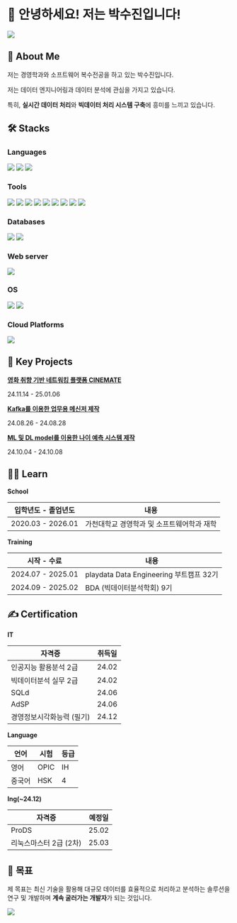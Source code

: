 # 👋 안녕하세요! 저는 박수진입니다!
<img src="https://capsule-render.vercel.app/api?text=SuJin's%20git&type=waving&color=timeAuto&height=150&section=header" />


## 📜 About Me

저는 경영학과와 소프트웨어 복수전공을 하고 있는 박수진입니다.

저는 데이터 엔지니어링과 데이터 분석에 관심을 가지고 있습니다.

특히, **실시간 데이터 처리**와 **빅데이터 처리 시스템 구축**에 흥미를 느끼고 있습니다.


## 🛠️ Stacks

### **Languages** 

<img src="https://img.shields.io/badge/C++-00599C?style=for-the-badge&logo=Cplusplus&logoColor=white"> <img src="https://img.shields.io/badge/Python-3776AB?style=for-the-badge&logo=Python&logoColor=white"> 
<img src="https://img.shields.io/badge/Java-F7DF1E?style=for-the-badge&logo=javascript&logoColor=white">

### **Tools**

<img src="https://img.shields.io/badge/GitHub-181717?style=for-the-badge&logo=github&logoColor=white"> <img src="https://img.shields.io/badge/Jupyter-F37626?style=for-the-badge&logo=jupyter&logoColor=white"> 
<img src="https://img.shields.io/badge/Docker-2496ED?style=for-the-badge&logo=docker&logoColor=white"> <img src="https://img.shields.io/badge/Apache Spark-E25A1C?style=for-the-badge&logo=apachespark&logoColor=white"> <img src="https://img.shields.io/badge/FastAPI-009688?style=for-the-badge&logo=fastapi&logoColor=white"> 
<img src="https://img.shields.io/badge/Apache Kafka-231F20?style=for-the-badge&logo=apachekafka&logoColor=white"> <img src="https://img.shields.io/badge/Streamlit-FF4B4B?style=for-the-badge&logo=streamlit&logoColor=white"> <img src="https://img.shields.io/badge/Flutter-02569B?style=for-the-badge&logo=flutter&logoColor=white"> <img src="https://img.shields.io/badge/VSCode-538DD7?style=for-the-badge&logo=VSCode&logoColor=white"> 

### **Databases**

<img src="https://img.shields.io/badge/MySQL-4479A1?style=for-the-badge&logo=mysql&logoColor=white"> <img src="https://img.shields.io/badge/MariaDB-003545?style=for-the-badge&logo=mariadb&logoColor=white">

### **Web server** 

<img src="https://img.shields.io/badge/NGINX-009639?style=for-the-badge&logo=nginx&logoColor=white">

### **OS** 

<img src="https://img.shields.io/badge/macOS-000000?style=for-the-badge&logo=macos&logoColor=white"> <img src="https://img.shields.io/badge/Windows-00599C?style=for-the-badge&logo=windows&logoColor=white">

### **Cloud Platforms**

<img src="https://img.shields.io/badge/AWS-232F3E?style=for-the-badge&logo=amazonwebservices&logoColor=white">


## 🔧 Key Projects

**[영화 취향 기반 네트워킹 플랫폼 CINEMATE](https://github.com/S00zzang-portfolio/DE32-fin-3team-GEEK-CINEMATE)**
  
24.11.14 - 25.01.06

**[Kafka를 이용한 업무용 메신저 제작](https://github.com/S00zzang-portfolio/DE32-2rd_team3)**
  
24.08.26 - 24.08.28

**[ML 및 DL model를 이용한 나이 예측 시스템 제작](https://github.com/S00zzang-portfolio/DE32-3rd_team2)**

24.10.04 - 24.10.08


## 👩‍🎓 Learn

**School**

|입학년도 - 졸업년도|	내용|
|----------|----------|
|2020.03 - 2026.01|	가천대학교 경영학과 및 소프트웨어학과 재학|

**Training**

|시작 - 수료|	내용|
|----------|----------|
|2024.07 - 2025.01|	playdata Data Engineering 부트캠프 32기|
|2024.09 - 2025.02| BDA (빅데이터분석학회) 9기|


## ✍ Certification

**IT**

|자격증|취득일|
|----------|----------|
|인공지능 활용분석 2급|24.02|
|빅데이터분석 실무 2급|24.02|
|SQLd|24.06|
|AdSP|24.06|
|경영정보시각화능력 (필기)|24.12|

**Language**

|언어|시험|등급|
|----------|----------|----------|
|영어|OPIC|IH|
|중국어|HSK|4|

**Ing(~24.12)**

|자격증|예정일|
|----------|----------|
|ProDS|25.02|
|리눅스마스터 2급 (2차)|25.03|


## 🎯 목표
제 목표는 최신 기술을 활용해 대규모 데이터를 효율적으로 처리하고 분석하는 솔루션을 연구 및 개발하며 **계속 굴러가는 개발자**가 되는 것입니다.

<img src="https://capsule-render.vercel.app/api?type=waving&color=timeAuto&height=150&section=footer" />
